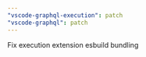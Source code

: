 ```yaml
---
"vscode-graphql-execution": patch
"vscode-graphql": patch
---
```


Fix execution extension esbuild bundling
